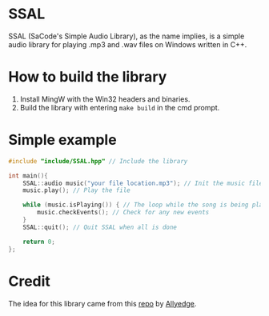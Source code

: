 # SSAL
SSAL (SaCode's Simple Audio Library), as the name implies, is a simple audio library for playing .mp3 and .wav files on Windows written in C++.
# How to build the library
1. Install MingW with the Win32 headers and binaries.
2. Build the library with entering `make build` in the cmd prompt.
# Simple example
```c++
#include "include/SSAL.hpp" // Include the library

int main(){
    SSAL::audio music("your file location.mp3"); // Init the music file
    music.play(); // Play the file

    while (music.isPlaying()) { // The loop while the song is being played
        music.checkEvents(); // Check for any new events
    } 
    SSAL::quit(); // Quit SSAL when all is done

    return 0;
};
```
# Credit
The idea for this library came from this [repo](https://github.com/Allyedge/allyaudio) by [Allyedge](https://github.com/Allyedge).